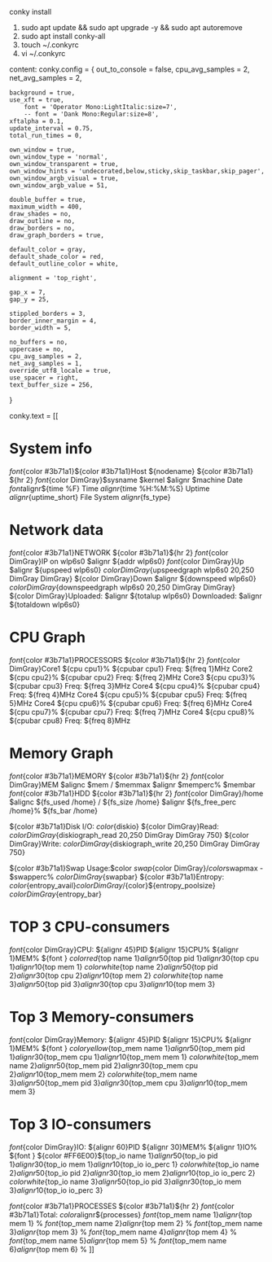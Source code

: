 conky install 

1. sudo apt update && sudo apt upgrade -y && sudo apt autoremove
2. sudo apt install conky-all
3. touch ~/.conkyrc
4. vi ~/.conkyrc

content:
conky.config = {
	out_to_console = false,
	cpu_avg_samples = 2,
	net_avg_samples = 2,

	background = true,
	use_xft = true,
    	font = 'Operator Mono:LightItalic:size=7',
    	-- font = 'Dank Mono:Regular:size=8',
	xftalpha = 0.1,
	update_interval = 0.75,
	total_run_times = 0,
	
	own_window = true,
	own_window_type = 'normal',
	own_window_transparent = true,
	own_window_hints = 'undecorated,below,sticky,skip_taskbar,skip_pager',
	own_window_argb_visual = true,
	own_window_argb_value = 51,

	double_buffer = true,
	maximum_width = 400,
	draw_shades = no,
	draw_outline = no,
	draw_borders = no,
	draw_graph_borders = true,

	default_color = gray,
	default_shade_color = red,
	default_outline_color = white,

	alignment = 'top_right',

	gap_x = 7,
	gap_y = 25,

	stippled_borders = 3,
	border_inner_margin = 4,
	border_width = 5,

	no_buffers = no,
	uppercase = no,
	cpu_avg_samples = 2,
	net_avg_samples = 1,
	override_utf8_locale = true,
	use_spacer = right,
	text_buffer_size = 256,

}

conky.text = [[
# System info
${font }${color #3b71a1}${color #3b71a1}Host ${nodename} ${color #3b71a1} ${hr 2}
$font${color DimGray}$sysname $kernel $alignr $machine
Date ${font }$alignr${time %F}
Time $alignr${time %H:%M:%S}
Uptime $alignr${uptime_short}
File System $alignr${fs_type}

# Network data
${font }${color #3b71a1}NETWORK ${color #3b71a1}${hr 2}
$font${color DimGray}IP on wlp6s0 $alignr ${addr wlp6s0}
$font${color DimGray}Up $alignr ${upspeed wlp6s0}
${color DimGray}${upspeedgraph wlp6s0 20,250 DimGray DimGray}
${color DimGray}Down $alignr ${downspeed wlp6s0}
${color DimGray}${downspeedgraph wlp6s0 20,250 DimGray DimGray}  
${color DimGray}Uploaded: $alignr ${totalup wlp6s0} Downloaded: $alignr ${totaldown wlp6s0}

# CPU Graph
${font }${color #3b71a1}PROCESSORS ${color #3b71a1}${hr 2}
$font${color DimGray}Core1 ${cpu cpu1}% ${cpubar cpu1}
Freq: ${freq 1}MHz
Core2 ${cpu cpu2}% ${cpubar cpu2}
Freq: ${freq 2}MHz
Core3 ${cpu cpu3}% ${cpubar cpu3}
Freq: ${freq 3}MHz
Core4 ${cpu cpu4}% ${cpubar cpu4}
Freq: ${freq 4}MHz
Core4 ${cpu cpu5}% ${cpubar cpu5}
Freq: ${freq 5}MHz
Core4 ${cpu cpu6}% ${cpubar cpu6}
Freq: ${freq 6}MHz
Core4 ${cpu cpu7}% ${cpubar cpu7}
Freq: ${freq 7}MHz
Core4 ${cpu cpu8}% ${cpubar cpu8}
Freq: ${freq 8}MHz

# Memory Graph
${font }${color #3b71a1}MEMORY ${color #3b71a1}${hr 2}
$font${color DimGray}MEM $alignc $mem / $memmax $alignr $memperc%
$membar
${font }${color #3b71a1}HDD ${color #3b71a1}${hr 2}
$font${color DimGray}/home $alignc ${fs_used /home} / ${fs_size /home} $alignr ${fs_free_perc /home}%
${fs_bar /home}

${color #3b71a1}Disk I/O: $color${diskio}
${color DimGray}Read:
${color DimGray}${diskiograph_read 20,250 DimGray DimGray 750}
${color DimGray}Write:
${color DimGray}${diskiograph_write 20,250 DimGray DimGray 750}

${color #3b71a1}Swap Usage:$color $swap${color DimGray}/${color}$swapmax - $swapperc% ${color DimGray}${swapbar}
${color #3b71a1}Entropy: ${color}${entropy_avail}${color DimGray}/${color}${entropy_poolsize} ${color DimGray}${entropy_bar}

# TOP 3 CPU-consumers
$font${color DimGray}CPU: ${alignr 45}PID ${alignr 15}CPU% ${alignr 1}MEM% ${font }
${color red}${top name 1}${alignr 50}${top pid 1}${alignr 30}${top cpu 1}${alignr 10}${top mem 1}
${color white}${top name 2}${alignr 50}${top pid 2}${alignr 30}${top cpu 2}${alignr 10}${top mem 2}
${color white}${top name 3}${alignr 50}${top pid 3}${alignr 30}${top cpu 3}${alignr 10}${top mem 3}

# Top 3 Memory-consumers
$font${color DimGray}Memory: ${alignr 45}PID ${alignr 15}CPU% ${alignr 1}MEM% ${font }
${color yellow}${top_mem name 1}${alignr 50}${top_mem pid 1}${alignr 30}${top_mem cpu 1}${alignr 10}${top_mem mem 1}
${color white}${top_mem name 2}${alignr 50}${top_mem pid 2}${alignr 30}${top_mem cpu 2}${alignr 10}${top_mem mem 2}
${color white}${top_mem name 3}${alignr 50}${top_mem pid 3}${alignr 30}${top_mem cpu 3}${alignr 10}${top_mem mem 3}

# Top 3 IO-consumers
$font${color DimGray}IO: ${alignr 60}PID ${alignr 30}MEM% ${alignr 1}IO% ${font }
${color #FF6E00}${top_io name 1}${alignr 50}${top_io pid 1}${alignr 30}${top_io mem 1}${alignr 10}${top_io io_perc 1}
${color white}${top_io name 2}${alignr 50}${top_io pid 2}${alignr 30}${top_io mem 2}${alignr 10}${top_io io_perc 2}
${color white}${top_io name 3}${alignr 50}${top_io pid 3}${alignr 30}${top_io mem 3}${alignr 10}${top_io io_perc 3}


${font }${color #3b71a1}PROCESSES ${color #3b71a1}${hr 2}
$font${color #3b71a1}Total: ${color}$alignr${processes}
$font${top_mem name 1}${alignr}${top mem 1} %
$font${top_mem name 2}${alignr}${top mem 2} %
$font${top_mem name 3}${alignr}${top mem 3} %
$font${top_mem name 4}${alignr}${top mem 4} %
$font${top_mem name 5}${alignr}${top mem 5} %
$font${top_mem name 6}${alignr}${top mem 6} %
]]



